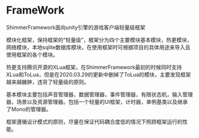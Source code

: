# FrameWork
ShimmerFramework面向unity引擎的游戏客户端轻量级框架

模块化框架，保持框架的“轻量级”，框架分为四个主要模块基本模块，热更模块，网络模块，本地sqlite数据库模块，在使用框架时可根据项目的具体用途来导入且使用框架的各个模块。

热更支持腾讯开源的XLua框架，在ShimmerFramework最初的时候同时支持XLua和ToLua，但是在2020.03.29的更新中删掉了ToLua的模块，主要发现框架越来越臃肿，违背了轻量级的原则。

基本模块主要包括声音管理器，数据管理器，事件管理器，有限状态机，输入管理器，场景以及资源管理器。包括一个轻量的UI框架，计时器，单例基类以及继承了Mono的管理器。

框架遵循设计模式的原则，尽量在保证代码耦合度低的情况下照顾框架运行的性能。

